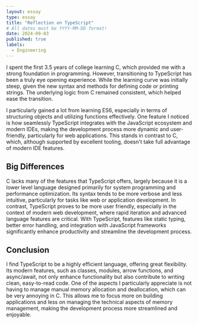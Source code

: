 ```yaml
---
layout: essay
type: essay
title: "Reflection on TypeScript"
# All dates must be YYYY-MM-DD format!
date: 2024-09-03
published: true
labels:
  - Engineering
---
```

I spent the first 3.5 years of college learning C, which provided me with a strong foundation in programming. However, transitioning to TypeScript has been a truly eye opening experience. While the learning curve was initially steep, given the new syntax and methods for defining code or printing strings. The underlying logic from C remained consistent, which helped ease the transition. 

I particularly gained a lot from learning ES6, especially in terms of structuring objects and utilizing functions effectively. One feature I noticed is how seamlessly TypeScript integrates with the JavaScript ecosystem and modern IDEs, making the development process more dynamic and user-friendly, particularly for web applications. This stands in contrast to C, which, although supported by excellent tooling, doesn't take full advantage of modern IDE features.

## Big Differences
C lacks many of the features that TypeScript offers, largely because it is a lower level language designed primarily for system programming and performance optimization. Its syntax tends to be more verbose and less intuitive, particularly for tasks like web or application development. In contrast, TypeScript proves to be more user friendly, especially in the context of modern web development, where rapid iteration and advanced language features are critical. With TypeScript, features like static typing, better error handling, and integration with JavaScript frameworks significantly enhance productivity and streamline the development process.

## Conclusion
I find TypeScript to be a highly efficient language, offering great flexibility. Its modern features, such as classes, modules, arrow functions, and async/await, not only enhance functionality but also contribute to writing clean, easy-to-read code. One of the aspects I particularly appreciate is not having to manage manual memory allocation and deallocation, which can be very annoying in C. This allows me to focus more on building applications and less on managing the technical aspects of memory management, making the development process more streamlined and enjoyable.


